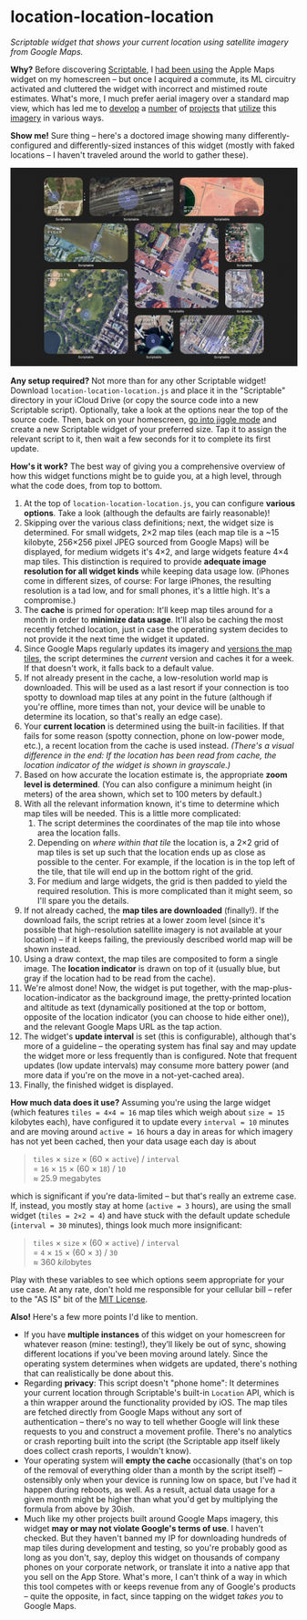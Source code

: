 # location-location-location

*Scriptable widget that shows your current location using satellite imagery from Google Maps.*

**Why?**
Before discovering [Scriptable](https://scriptable.app), I [had been using](https://twitter.com/doersino/status/1419752656273281037) the Apple Maps widget on my homescreen – but once I acquired a commute, its ML circuitry activated and cluttered the widget with incorrect and mistimed route estimates. What's more, I much prefer aerial imagery over a standard map view, which has led me to [develop](https://github.com/doersino/scriptable-widgets/tree/main/aerialbot-lite) a [number](https://github.com/doersino/aerialbot) of [projects](https://github.com/doersino/gomati) that [utilize](https://github.com/doersino/google-maps-at-88-mph) this [imagery](https://github.com/doersino/earthacrosstime) in various ways.


**Show me!**
Sure thing – here's a doctored image showing many differently-configured and differently-sized instances of this widget (mostly with faked locations – I haven't traveled around the world to gather these).

![](demo.jpg)


**Any setup required?**
Not more than for any other Scriptable widget! Download `location-location-location.js` and place it in the "Scriptable" directory in your iCloud Drive (or copy the source code into a new Scriptable script). Optionally, take a look at the options near the top of the source code. Then, back on your homescreen, [go into jiggle mode](https://www.youtube.com/watch?v=pAOjDXdiUzM) and create a new Scriptable widget of your preferred size. Tap it to assign the relevant script to it, then wait a few seconds for it to complete its first update.


**How's it work?**
The best way of giving you a comprehensive overview of how this widget functions might be to guide you, at a high level, through what the code does, from top to bottom.

1. At the top of `location-location-location.js`, you can configure **various options**. Take a look (although the defaults are fairly reasonable)!
2. Skipping over the various class definitions; next, the widget size is determined. For small widgets, 2×2 map tiles (each map tile is a ~15 kilobyte, 256×256 pixel JPEG sourced from Google Maps) will be displayed, for medium widgets it's 4×2, and large widgets feature 4×4 map tiles. This distinction is required to provide **adequate image resolution for all widget kinds** while keeping data usage low. (iPhones come in different sizes, of course: For large iPhones, the resulting resolution is a tad low, and for small phones, it's a little high. It's a compromise.)
3. The **cache** is primed for operation: It'll keep map tiles around for a month in order to **minimize data usage**. It'll also be caching the most recently fetched location, just in case the operating system decides to not provide it the next time the widget it updated.
4. Since Google Maps regularly updates its imagery and [versions the map tiles](https://github.com/doersino/google-maps-at-88-mph), the script determines the *current* version and caches it for a week. If that doesn't work, it falls back to a default value.
5. If not already present in the cache, a low-resolution world map is downloaded. This will be used as a last resort if your connection is too spotty to download map tiles at any point in the future (although if you're offline, more times than not, your device will be unable to determine its location, so that's really an edge case).
6. Your **current location** is determined using the built-in facilities. If that fails for some reason (spotty connection, phone on low-power mode, etc.), a recent location from the cache is used instead. *(There's a visual difference in the end: If the location has been read from cache, the location indicator of the widget is shown in grayscale.)*
7. Based on how accurate the location estimate is, the appropriate **zoom level is determined**. (You can also configure a minimum height (in meters) of the area shown, which set to 100 meters by default.)
8. With all the relevant information known, it's time to determine which map tiles will be needed. This is a little more complicated:
    1. The script determines the coordinates of the map tile into whose area the location falls.
    2. Depending on *where within that tile* the location is, a 2×2 grid of map tiles is set up such that the location ends up as close as possible to the center. For example, if the location is in the top left of the tile, that tile will end up in the bottom right of the grid.
    3. For medium and large widgets, the grid is then padded to yield the required resolution. This is more complicated than it might seem, so I'll spare you the details.
9. If not already cached, the **map tiles are downloaded** (finally!). If the download fails, the script retries at a lower zoom level (since it's possible that high-resolution satellite imagery is not available at your location) – if it keeps failing, the previously described world map will be shown instead.
9. Using a draw context, the map tiles are composited to form a single image. The **location indicator** is drawn on top of it (usually blue, but gray if the location had to be read from the cache).
10. We're almost done! Now, the widget is put together, with the map-plus-location-indicator as the background image, the pretty-printed location and altitude as text (dynamically positioned at the top or bottom, opposite of the location indicator (you can choose to hide either one)), and the relevant Google Maps URL as the tap action.
11. The widget's **update interval** is set (this is configurable), although that's more of a guideline – the operating system has final say and may update the widget more or less frequently than is configured. Note that frequent updates (low update intervals) may consume more battery power (and more data if you're on the move in a not-yet-cached area).
12. Finally, the finished widget is displayed.


**How much data does it use?**
Assuming you're using the large widget (which features `tiles = 4×4 = 16` map tiles which weigh about `size = 15` kilobytes each), have configured it to update every `interval = 10` minutes and are moving around `active = 16` hours a day in areas for which imagery has not yet been cached, then your data usage each day is about

> `tiles` × `size` × (60 × `active`) / `interval`  
> = `16` × `15` × (60 × `18`) / `10`  
> ≈ 25.9 megabytes

which is significant if you're data-limited – but that's really an extreme case. If, instead, you mostly stay at home (`active = 3` hours), are using the small widget (`tiles = 2×2 = 4`) and have stuck with the default update schedule (`interval = 30` minutes), things look much more insignificant:

> `tiles` × `size` × (60 × `active`) / `interval`  
> = `4` × `15` × (60 × `3`) / `30`  
> ≈ 360 *kilo*bytes

Play with these variables to see which options seem appropriate for your use case. At any rate, don't hold me responsible for your cellular bill – refer to the "AS IS" bit of the [MIT License](../LICENSE).


**Also!**
Here's a few more points I'd like to mention.

* If you have **multiple instances** of this widget on your homescreen for whatever reason (mine: testing!), they’ll likely be out of sync, showing different locations if you've been moving around lately. Since the operating system determines when widgets are updated, there's nothing that can realistically be done about this.
* Regarding **privacy**: This script doesn't "phone home": It determines your current location through Scriptable's built-in `Location` API, which is a thin wrapper around the functionality provided by iOS. The map tiles are fetched directly from Google Maps without any sort of authentication – there's no way to tell whether Google will link these requests to you and construct a movement profile. There's no analytics or crash reporting built into the script (the Scriptable app itself likely does collect crash reports, I wouldn't know).
* Your operating system will **empty the cache** occasionally (that's on top of the removal of everything older than a month by the script itself) – ostensibly only when your device is running low on space, but I've had it happen during reboots, as well. As a result, actual data usage for a given month might be higher than what you'd get by multiplying the formula from above by 30ish.
* Much like my other projects built around Google Maps imagery, this widget **may or may not violate Google's terms of use**. I haven't checked. But they haven't banned my IP for downloading hundreds of map tiles during development and testing, so you're probably good as long as you don't, say, deploy this widget on thousands of company phones on your corporate network, or translate it into a native app that you sell on the App Store. What's more, I can't think of a way in which this tool competes with or keeps revenue from any of Google's products – quite the opposite, in fact, since tapping on the widget *takes you* to Google Maps.
